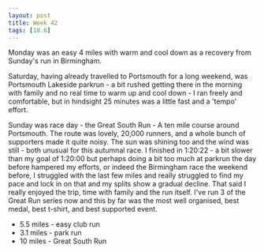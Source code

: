 ```yaml
---
layout: post
title: Week 42
tags: [18.6]
---
```


Monday was an easy 4 miles with warm and cool down as a recovery from Sunday's run in Birmingham.

Saturday, having already travelled to Portsmouth for a long weekend, was Portsmouth Lakeside parkrun - a bit rushed getting there in the morning with family and no real time to warm up and cool down - I ran freely and comfortable, but in hindsight 25 minutes was a little fast and a 'tempo' effort.

Sunday was race day - the Great South Run - A ten mile course around Portsmouth. The route was lovely, 20,000 runners, and a whole bunch of supporters made it quite noisy. The sun was shining too and the wind was still - both unusual for this autumnal race. I finished in 1:20:22 - a bit slower than my goal of 1:20:00 but perhaps doing a bit too much at parkrun the day before hampered my efforts, or indeed the Birmingham race the weekend before, I struggled with the last few miles and really struggled to find my pace and lock in on that and my splits show a gradual decline. That said I really enjoyed the trip, time with family and the run itself. I've run 3 of the Great Run series now and this by far was the most well organised, best medal, best t-shirt, and best supported event.


* 5.5 miles - easy club run
* 3.1 miles - park run
* 10 miles - Great South Run
